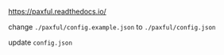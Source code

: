 https://paxful.readthedocs.io/

change `./paxful/config.example.json` to `./paxful/config.json`

update `config.json`